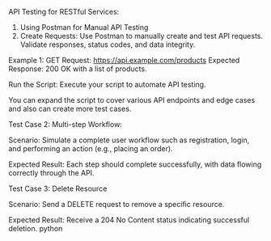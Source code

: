 API Testing for RESTful Services: 
 
 
 1. Using Postman for Manual API Testing
 2. Create Requests: Use Postman to manually create and test API requests. Validate responses, status codes, and data integrity.

Example 1:
   GET Request: https://api.example.com/products
   Expected Response: 200 OK with a list of products.


Run the Script: Execute your script to automate API testing. 

You can expand the script to cover various API endpoints and edge cases and also can create more test cases.


Test Case 2: Multi-step Workflow: 

Scenario: Simulate a complete user workflow such as registration, login, and performing an action (e.g., placing an order).

Expected Result: Each step should complete successfully, with data flowing correctly through the API.

Test Case 3: Delete Resource

Scenario: Send a DELETE request to remove a specific resource.

Expected Result: Receive a 204 No Content status indicating successful deletion.
python


